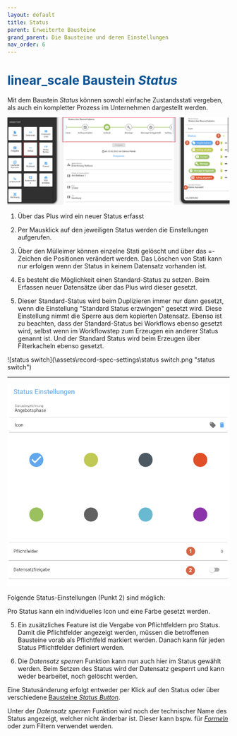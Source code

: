 ```yaml
---
layout: default
title: Status
parent: Erweiterte Bausteine
grand_parent: Die Bausteine und deren Einstellungen
nav_order: 6
---
```


# <span style="color:#0b5394"><span class="material-icons">linear_scale</span> **Baustein *Status***</span>

Mit dem Baustein *Status* können sowohl einfache Zustandsstati vergeben, als auch ein kompletter Prozess im
Unternehmen dargestellt werden.

![status1](\assets\record-spec-settings\1status.png "status1")

1. Über das Plus wird ein neuer Status erfasst

2. Per Mausklick auf den jeweiligen Status werden die Einstellungen aufgerufen.

3. Über den Mülleimer können einzelne Stati gelöscht und über das =-Zeichen die Positionen verändert werden. Das Löschen von Stati kann nur erfolgen wenn der Status in keinem Datensatz vorhanden ist.

4. Es besteht die Möglichkeit einen Standard-Status zu setzen. Beim Erfassen neuer Datensätze über das Plus wird dieser gesetzt.

5. Dieser Standard-Status wird beim Duplizieren immer nur dann gesetzt, wenn die Einstellung "Standard Status erzwingen" gesetzt wird. 
Diese Einstellung nimmt die Sperre aus dem kopierten Datensatz. 
Ebenso ist zu beachten, dass der Standard-Status bei Workflows ebenso gesetzt wird, selbst wenn im Workflowstep zum Erzeugen ein anderer Status genannt ist.
Und der Standard Status wird beim Erzeugen über Filterkacheln ebenso gesetzt.

![status switch](\assets\record-spec-settings\status switch.png "status switch")

---

![status2](\assets\record-spec-settings\2status.png "status2")

Folgende Status-Einstellungen (Punkt 2) sind möglich:

Pro Status kann ein individuelles Icon und eine Farbe gesetzt werden. 

5. Ein zusätzliches Feature ist die Vergabe von Pflichtfeldern pro Status. Damit die Pflichtfelder angezeigt werden, müssen
die betroffenen Bausteine vorab als Pflichtfeld markiert werden. Danach kann für jeden Status Pflichtfelder definiert werden.

6. Die *Datensatz sperren* Funktion kann nun auch hier im Status gewählt werden. Beim Setzen des Status wird der Datensatz
gesperrt und kann weder bearbeitet, noch gelöscht werden.

Eine Statusänderung erfolgt entweder per Klick auf den Status oder über verschiedene [Bausteine *Status Button*](/docs/record-spec-settings/grand-child-expanded/button-status.html).

Unter der *Datensatz sperren* Funktion wird noch der technischer Name des Status angezeigt, welcher nicht änderbar ist. Dieser kann bspw. für [*Formeln*](/docs/formulary/formulary.html) oder zum Filtern verwendet werden.